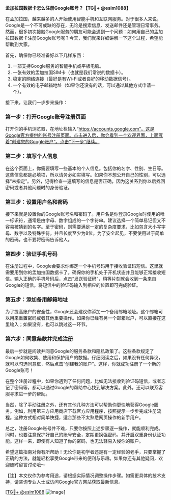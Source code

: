 **孟加拉国数据卡怎么注册Google账号？【TG💪+ @esim1088】**

在孟加拉国，越来越多的人开始使用智能手机和互联网服务。对于很多人来说，Google是一个不可或缺的存在，无论是搜索信息、发送邮件还是管理日常事务。然而，很多初次接触Google服务的朋友可能会遇到一个问题：如何用自己的孟加拉国数据卡注册Google账号呢？今天，我们就来详细讲解一下这个过程，希望能帮助到大家。

首先，确保你已经准备好以下几样东西：
1. 一部支持Google服务的智能手机或平板电脑。
2. 一张有效的孟加拉国SIM卡（也就是我们常说的数据卡）。
3. 稳定的网络连接（最好是有Wi-Fi或者良好的移动数据信号）。
4. 一个有效的电子邮箱地址（如果你还没有的话，可以通过其他方式申请一个）。

接下来，让我们一步步来操作：

### 第一步：打开Google账号注册页面

打开你的手机浏览器，在地址栏输入“https://accounts.google.com”。这是Google官方提供的账号注册页面。点击进入后，你会看到一个欢迎界面，上面写着“创建您的Google账户”。点击“下一步”继续。

### 第二步：填写个人信息

在这个页面上，你需要填写一些基本的个人信息。包括你的名字、性别、生日等。这些信息都是必填项，所以请务必如实填写。如果你不想公开自己的性别，可以选择“未指定”。另外，记得检查一遍填写的信息是否正确，因为这关系到你以后找回密码或者其他问题时的身份验证。

### 第三步：设置用户名和密码

接下来就是设置你的Google账号名和密码了。用户名是你登录Google时使用的唯一标识符，通常是由字母、数字组成的一个字符串。建议选择一个简单易记但又不容易被猜到的名字。至于密码，则需要满足一定的复杂度要求，比如包含大小写字母、数字以及特殊字符，并且长度至少为8位。为了安全起见，不要使用过于简单的密码，也不要将密码告诉他人。

### 第四步：验证手机号码

在注册过程中，Google会要求你绑定一个手机号码用于接收验证码短信。这里就需要用到你的孟加拉国数据卡了。确保你的手机处于开机状态并且能够正常接收短信。输入正确的手机号码后，点击“发送验证码”，稍等片刻就会收到一条来自Google的短信。将短信中的验证码输入到相应的位置即可完成验证。

### 第五步：添加备用邮箱地址

为了提高账户的安全性，Google还会建议你添加一个备用邮箱地址。这个邮箱可以用来重置密码或者其他重要操作。如果你已经有另一个邮箱账户，可以直接在这里输入；如果没有，也可以跳过这一环节。

### 第六步：同意条款并完成注册

最后一步就是阅读并同意Google的服务条款和隐私政策了。这些条款规定了Google如何收集、使用和保护用户的数据。仔细阅读之后，如果没有任何异议，就可以勾选同意框，然后点击“创建我的账户”。这样，你就成功注册了一个新的Google账号！

在整个注册过程中，如果你遇到了任何问题，比如无法接收到验证码短信，或者忘记了密码等，都可以通过Google的帮助中心找到解决方案。此外，还可以联系客服寻求进一步的帮助。

当然，除了手动注册之外，还有其他几种方法可以帮助你更快地获得Google服务。例如，利用第三方应用商店下载官方应用程序，按照提示一步步完成注册流程。这种方式相对简单快捷，适合那些不太熟悉网页操作的新手用户。

总之，注册Google账号并不难，只要你按照上述步骤逐一操作，就能顺利完成。同时，也要注意保护好自己的账号安全，定期更换强密码，并开启双重身份认证功能。这样一来，即使有人知道了你的密码，也无法轻易入侵你的账户。

希望这篇指南对你有所帮助！无论你是初学者还是有一定经验的老手，只要掌握了正确的方法，就能轻松享受Google带来的便利与乐趣。如果你还有其他疑问，欢迎随时留言讨论哦～ 

【注】本文仅作为参考用途，请根据实际情况调整操作步骤。如需更具体的技术支持，请咨询专业人士或访问Google官方网站获取最新信息。

[[TG💪+ @esim1088](https://t.me/s/esim1088) ![Image](https://i.postimg.cc/4NQfJmqS/Snipaste-2025-05-13-00-14-12.png)]